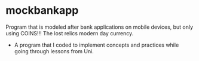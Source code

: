 # mockbankapp
Program that is modeled after bank applications on mobile devices, but only using COINS!!! The lost relics modern day currency. 
- A program that I coded to implement concepts and practices while going through lessons from Uni. 
